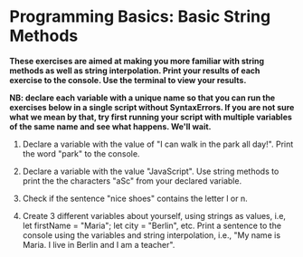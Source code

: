 # Programming Basics: Basic String Methods

**These exercises are aimed at making you more familiar with string methods as well as string interpolation. Print your results of each exercise to the console. Use the terminal to view your results.**

**NB: declare each variable with a unique name so that you can run the exercises below in a single script without SyntaxErrors. If you are not sure what we mean by that, try first running your script with multiple variables of the same name and see what happens. We'll wait.**

1. Declare a variable with the value of "I can walk in the park all day!". Print the word "park" to the console.

2. Declare a variable with the value "JavaScript". Use string methods to print the the characters "aSc" from your declared variable.

3. Check if the sentence "nice shoes" contains the letter l or n.

4. Create 3 different variables about yourself, using strings as values, i.e, let firstName = "Maria"; let city = "Berlin", etc. Print a sentence to the console using the variables and string interpolation, i.e., "My name is Maria. I live in Berlin and I am a teacher".

